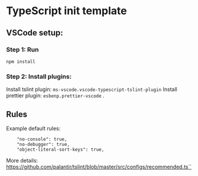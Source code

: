 # TypeScript init template

## VSCode setup:

### Step 1: Run

```
npm install
```

### Step 2: Install plugins:

Install tslint plugin: `ms-vscode.vscode-typescript-tslint-plugin`
Install prettier plugin: `esbenp.prettier-vscode` .

## Rules

Example default rules:

```
    "no-console": true,
    "no-debugger": true,
    "object-literal-sort-keys": true,
```

More details: https://github.com/palantir/tslint/blob/master/src/configs/recommended.ts``
